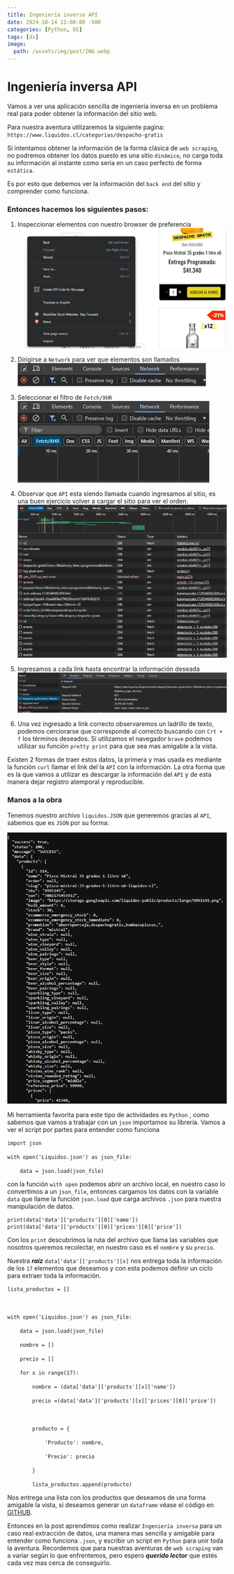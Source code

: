 ```yaml
---
title: Ingeniería inversa API
date: 2024-10-14 12:00:00 -500
categories: [Python, DS]
tags: [ds]
image:
  path: /assets/img/post/ING.webp
---
```

# Ingeniería inversa API

Vamos a ver una aplicación sencilla de ingeniería inversa en un problema real para poder obtener la información del sitio web. 

Para nuestra aventura utilizaremos la siguiente pagina: `https://www.liquidos.cl/categorias/despacho-gratis`

Si intentamos obtener la información de la forma clásica de `web scraping`, no podremos obtener los datos puesto es una sitio `dinámico`, no carga toda su información al instante como seria en un caso perfecto de forma `estática`.  

Es por esto que debemos ver la información del `back end` del sitio y comprender como funciona. 

### Entonces hacemos los siguientes pasos:

1. Inspeccionar elementos con nuestro browser de preferencia
![p1.webp](/assets/img/post/p1.webp)

2. Dirigirse a `Network` para ver que elementos son llamados
![p2.webp](/assets/img/post/p2.webp)

3. Seleccionar el filtro de `Fetch/XHR`
![p3.webp](/assets/img/post/p3.webp)

4. Observar que `API` esta siendo llamada cuando ingresamos al sitio, es una buen ejercicio volver a cargar el sitio para ver el orden. ![p4.webp](/assets/img/post/p4.webp)

5. Ingresamos a cada link  hasta encontrar la información deseada
![p5.webp](/assets/img/post/p5.webp)

6. Una vez ingresado a link correcto observaremos un ladrillo de texto, podemos cerciorarse  que corresponde al correcto buscando con `Crt + f` los términos deseados. Si utilizamos el navegador `brave` podemos utilizar su función `pretty print` para que sea mas amigable a la vista.

Existen 2 formas de traer estos datos, la primera y mas usada es mediante la función `curl` llamar el link del la `API` con la información. La otra forma que es la que vamos a utilizar es descargar la información del `API` y de esta manera dejar registro atemporal y reproducible.

### Manos a la obra 
Tenemos nuestro archivo `liquidos.JSON` que generemos gracias al `API`, sabemos que es `JSON` por su forma:

![p6.webp](/assets/img/post/p6.webp)

Mi herramienta favorita para este tipo de actividades es `Python` , como sabemos que vamos a trabajar con un `json` importamos su librería.  Vamos a ver el script por partes para entender como funciona

```
import json
  
with open('Liquidos.json') as json_file:

    data = json.load(json_file)
```
con la función `with open` podemos abrir un archivo local, en nuestro caso lo convertimos a un `json_file`, entonces cargamos los datos con la variable `data` que llame la función `json.load` que carga archivos `.json` para nuestra manipulación de datos. 

```
print(data['data']['products'][0]['name'])
print(data['data']['products'][0]['prices'][0]['price'])
```
Con los `print` descubrimos la ruta del archivo que llama las variables que nosotros queremos recolectar, en nuestro caso es el `nombre` y su `precio`. 

Nuestra ***raíz*** `data['data']['products'][x]` nos entrega toda la información de los `17` elementos que deseamos y con esta podemos definir un ciclo para extraer toda la información.

```
lista_productos = []

  

with open('Liquidos.json') as json_file:

    data = json.load(json_file)

    nombre = []

    precio = []

    for x in range(17):

        nombre = (data['data']['products'][x]['name'])

        precio =(data['data']['products'][x]['prices'][0]['price'])

  

        producto = {

            'Producto': nombre,

            'Precio': precio

        }

        lista_productos.append(producto)
```
Nos entrega una lista con los productos que deseamos de una forma amigable la vista, si deseamos generar un `dataframe` véase el código en [GITHUB](https://github.com/smrj23/Scraps/blob/main/Liquidosdf.py).

Entonces en la post aprendimos como realizar `Ingeniería inversa` para un caso real extracción de datos, una manera mas sencilla y amigable para entender como funciona `.json`, y escribir un script en `Python` para unir toda la aventura. Recordemos que para nuestras aventuras de `web scraping` van a variar según lo que enfrentemos, pero espero ***querido lector*** que estés cada vez mas cerca de conseguirlo.  
